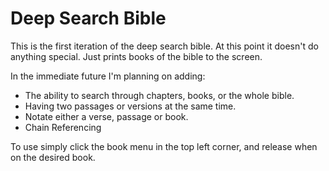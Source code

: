 # Deep Search Bible

This is the first iteration of the deep search bible. At this point it doesn't do anything special. Just prints books of the bible to the screen.

In the immediate future I'm planning on adding:
* The ability to search through chapters, books, or the whole bible.
* Having two passages or versions at the same time.
* Notate either a verse, passage or book.
* Chain Referencing

To use simply click the book menu in the top left corner, and release when on the desired book.
